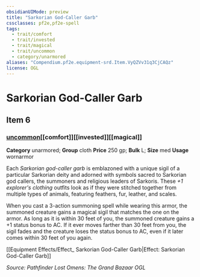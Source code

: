 ```yaml
---
obsidianUIMode: preview
title: "Sarkorian God-Caller Garb"
cssclasses: pf2e,pf2e-spell
tags:
  - trait/comfort
  - trait/invested
  - trait/magical
  - trait/uncommon
  - category/unarmored
aliases: "Compendium.pf2e.equipment-srd.Item.VyQZVv31q3CjCAQz"
license: OGL
---
```

# Sarkorian God-Caller Garb
## Item 6
### [uncommon](uncommon "Uncommon Rarity Trait")[[comfort]][[invested]][[magical]]

**Category** unarmored; **Group** cloth
**Price** 250 gp; 
**Bulk** L; **Size** med
**Usage** wornarmor

Each _Sarkorian god-caller garb_ is emblazoned with a unique sigil of a particular Sarkorian deity and adorned with symbols sacred to Sarkorian god callers, the summoners and religious leaders of Sarkoris. These _+1 explorer's clothing_ outfits look as if they were stitched together from multiple types of animals, featuring feathers, fur, leather, and scales.

When you cast a 3-action summoning spell while wearing this armor, the summoned creature gains a magical sigil that matches the one on the armor. As long as it is within 30 feet of you, the summoned creature gains a +1 status bonus to AC. If it ever moves farther than 30 feet from you, the sigil fades and the creature loses the status bonus to AC, even if it later comes within 30 feet of you again.

[[Equipment Effects/Effect_ Sarkorian God-Caller Garb|Effect: Sarkorian God-Caller Garb]]

*Source: Pathfinder Lost Omens: The Grand Bazaar*
*OGL*